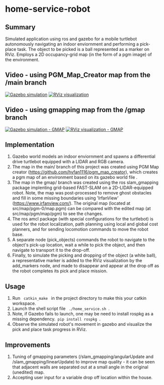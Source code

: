﻿# home-service-robot
## Summary
Simulated application using ros and gazebo for a mobile turtlebot autonomously navigating an indoor enviornment and performing a pick-place task. The object to be picked is a ball represented as a marker on RViz. Employs a 2D occupancy-grid map (in the form of a pgm image) of the environment. 
## Video - using PGM_Map_Creator map from the /main branch
[![Gazebo simulation](http://img.youtube.com/vi/VTJuzgkDmx0/0.jpg)](https://www.youtube.com/embed/VTJuzgkDmx0
 "Home Service Robot Video - Gazebo")
 [![RViz visualization](http://img.youtube.com/vi/ZwqgDXNuH0M/0.jpg)](https://www.youtube.com/embed/ZwqgDXNuH0M
  "Home Service Robot Video - Rviz")
 
## Video - using gmapping map from the /gmap branch
[![Gazebo simulation - GMAP](http://img.youtube.com/vi/Y0kl1pGt5ic/0.jpg)]( https://youtu.be/Y0kl1pGt5ic
 "Home Service Robot Video - Gazebo")
 [![RViz visualization - GMAP](http://img.youtube.com/vi/NpJmN15OBjE/0.jpg)](https://www.youtube.com/embed/NpJmN15OBjE
  "Home Service Robot Video - Rviz")

## Implementation
1. Gazebo world models an indoor enviornment and spawns a differential drive turtlebot equipped with a LIDAR and RGB camera. 
2. The map in the main/ branch of this project was created using PGM Map creator (https://github.com/hyfan1116/pgm_map_creator), which creates a pgm map of an environment based on its gazebo world file .
3. The map in the gmap/ branch was created using the ros slam_gmapping package implenting grid-based FAST-SLAM on a 2D-LIDAR-equipped robot. Note, the map was post-processed to remove ghost obstacles and fill in some missing boundaries using 'IrfanView' (https://www.irfanview.com/). The original map (located at src/map/pgm-0/map.pgm) can be compared with the edited map (at src/map/pgm/map/pgm) to see the changes.
4. The ros amcl package (with special configurations for the turtlebot) is used for the robot localization, path planning using local and global cost planners, and for sending locomotion commands to move the robot base.
5. A separate node (pick_objects) commands the robot to navigate to the object's pick-up location, wait a while to pick the object, and then navigate to transport it to the drop-off.
5. Finally, to simulate the picking and dropping of the object (a white ball), a representative marker is added to the RViz visualization by the add_markers node, and made to disappear and appear at the drop off as the robot completes its pick and place mission. 
## Usage
1. Run <code> catkin_make </code> in the project directory to make this your catkin workspace.
2. Launch the shell script file 
<code> ./home_service.sh </code>. 
3. Note, if Gazebo fails to launch, one may be need to install rospkg as a missing dependency.<code> pip install rospkg </code>. 
4. Observe the simulated robot's movement in gazebo and visualize the pick and place task progress in RViz.
## Improvements
1. Tuning of gmapping parameters (/slam_gmapping/angularUpdate and /slam_gmapping/linearUpdate) to improve map quality - it can be seen that adjacent walls are separated out at a small angle in the original (unedited) map. 
2. Accepting user input for a variable drop off location within the house.

